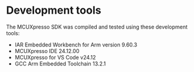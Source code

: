 # Development tools

The MCUXpresso SDK was compiled and tested using these development tools:

-   IAR Embedded Workbench for Arm version 9.60.3
-   MCUXpresso IDE 24.12.00
-   MCUXpresso for VS Code v24.12
-   GCC Arm Embedded Toolchain 13.2.1


